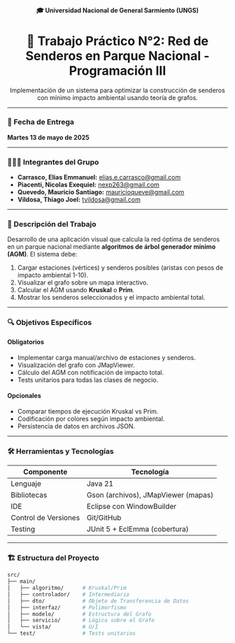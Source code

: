 <h4 align="center">  
  🎓 Universidad Nacional de General Sarmiento (UNGS)
</h4>

<h1 align="center">  
  🌲 Trabajo Práctico N°2: Red de Senderos en Parque Nacional - Programación III
</h1>

<p align="center">  
  Implementación de un sistema para optimizar la construcción de senderos con mínimo impacto ambiental usando teoría de grafos.
</p>

---

### 📅 Fecha de Entrega
**Martes 13 de mayo de 2025**

---

### 🧑‍🤝‍🧑 Integrantes del Grupo
- **Carrasco, Elias Emmanuel:** elias.e.carrasco@gmail.com  
- **Piacenti, Nicolas Exequiel:** nexp263@gmail.com  
- **Quevedo, Mauricio Santiago:** mauricioqueve@gmail.com  
- **Vildosa, Thiago Joel:** tvildosa@gmail.com  

---

### 📝 Descripción del Trabajo
Desarrollo de una aplicación visual que calcula la red óptima de senderos en un parque nacional mediante **algoritmos de árbol generador mínimo (AGM)**. El sistema debe:

1. Cargar estaciones (vértices) y senderos posibles (aristas con pesos de impacto ambiental 1-10).
2. Visualizar el grafo sobre un mapa interactivo.
3. Calcular el AGM usando **Kruskal** o **Prim**.
4. Mostrar los senderos seleccionados y el impacto ambiental total.

---

### 🔍 Objetivos Específicos
#### **Obligatorios**
- Implementar carga manual/archivo de estaciones y senderos.
- Visualización del grafo con JMapViewer.
- Cálculo del AGM con notificación de impacto total.
- Tests unitarios para todas las clases de negocio.

#### **Opcionales**  
- Comparar tiempos de ejecución Kruskal vs Prim.
- Codificación por colores según impacto ambiental.
- Persistencia de datos en archivos JSON.

---

### 🛠 Herramientas y Tecnologías
| Componente          | Tecnología                         |
|---------------------|------------------------------------|
| Lenguaje            | Java 21                            |
| Bibliotecas         | Gson (archivos), JMapViewer (mapas)|
| IDE                 | Eclipse con WindowBuilder          |
| Control de Versiones| Git/GitHub                         |
| Testing             | JUnit 5 + EclEmma (cobertura)      |

---

### 🏗 Estructura del Proyecto
```bash
src/
├── main/
│   ├── algoritmo/      # Kruskal/Prim
│   ├── controlador/    # Intermediario
│   ├── dto/            # Objeto de Transferencia de Datos
│   ├── interfaz/       # Polimorfismo
│   ├── modelo/         # Estructura del Grafo
│   ├── servicio/       # Lógica sobre el Grafo 
│   └── vista/          # U/I
└── test/               # Tests unitarios
